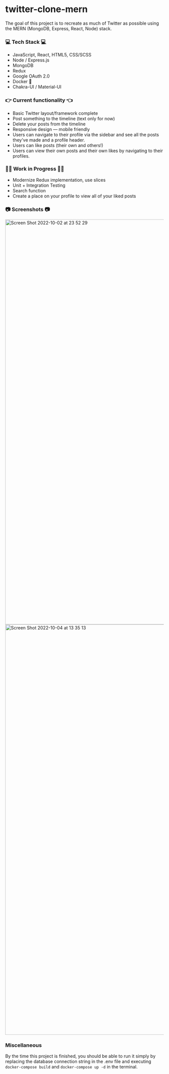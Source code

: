 # twitter-clone-mern
The goal of this project is to recreate as much of Twitter as possible using the MERN (MongoDB, Express, React, Node) stack. 

### :computer: Tech Stack :computer:
  - JavaScript, React, HTML5, CSS/SCSS
  - Node / Express.js
  - MongoDB
  - Redux
  - Google OAuth 2.0 
  - Docker :whale2:
  - Chakra-UI / Material-UI 
  

### :point_right: Current functionality :point_left:	
  - Basic Twitter layout/framework complete 	
  - Post something to the timeline (text only for now) 
  - Delete your posts from the timeline 
  - Responsive design — mobile friendly
  - Users can navigate to their profile via the sidebar and see all the posts they've made and a profile header.
  - Users can like posts (their own and others!)
  - Users can view their own posts and their own likes by navigating to their profiles.
 
  
 ### :construction_worker_man:	Work in Progress :construction_worker_man:	
  - Modernize Redux implementation, use slices
  - Unit + Integration Testing
  - Search function
  - Create a place on your profile to view all of your liked posts



### :camera: Screenshots :camera:
<img width="1287" alt="Screen Shot 2022-10-02 at 23 52 29" src="https://user-images.githubusercontent.com/30994664/193517113-4cfa143c-a7e8-4baf-b523-4c3c368eb03f.png">
<img width="1304" alt="Screen Shot 2022-10-04 at 13 35 13" src="https://user-images.githubusercontent.com/30994664/193921727-3338ab83-aca2-4e4f-8b36-2cd41986f7d9.png">




### Miscellaneous
By the time this project is finished, you should be able to run it simply by replacing the database connection string in the .env file and executing ```docker-compose build``` and ```docker-compose up -d``` in the terminal. 

